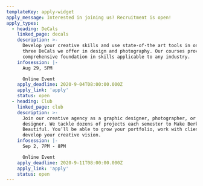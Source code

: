 ```yaml
---
templateKey: apply-widget
apply_message: Interested in joining us? Recruitment is open!
apply_types:
  - heading: DeCals
    linked_page: decals
    description: >-
      Develop your creative skills and use state-of-the art tools in one of the
      three DeCals we offer in design and photography. Our courses provide a
      comprehensive foundation in skills applicable to any industry.
    infosession: |-
      Aug 29, 5PM

      Online Event
    apply_deadline: 2020-9-04T08:00:00.000Z
    apply_link: 'apply'
    status: open
  - heading: Club
    linked_page: club
    description: >-
      Join our creative agency as a graphic designer, photographer, or web
      designer. We tackle dozens of projects each semester to Make Berkeley
      Beautiful. You’ll be able to grow your portfolio, work with clients, and
      develop your creative vision.
    infosession: |-
      Sep 2, 7PM - 8PM

      Online Event
    apply_deadline: 2020-9-11T08:00:00.000Z
    apply_link: 'apply'
    status: open
---
```

